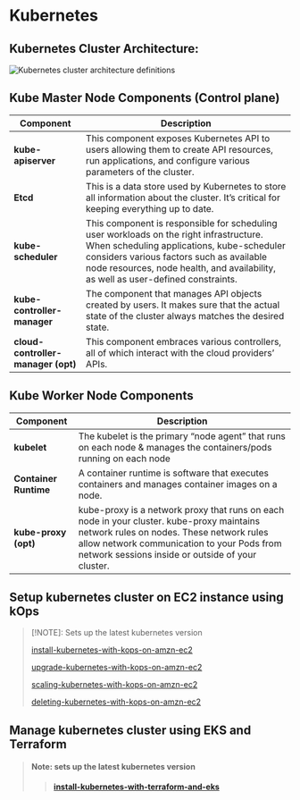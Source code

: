 # Kubernetes

## Kubernetes Cluster Architecture:

![Kubernetes cluster architecture definitions](https://kubernetes.io/images/docs/kubernetes-cluster-architecture.svg)

## Kube Master Node Components (Control plane)

| Component                          | Description                                                                                                                                                                                                                                                           |
| ---------------------------------- | --------------------------------------------------------------------------------------------------------------------------------------------------------------------------------------------------------------------------------------------------------------------- |
| **kube-apiserver**                 | This component exposes Kubernetes API to users allowing them to create API resources, run applications, and configure various parameters of the cluster.                                                                                                              |
| **Etcd**                           | This is a data store used by Kubernetes to store all information about the cluster. It’s critical for keeping everything up to date.                                                                                                                                  |
| **kube-scheduler**                 | This component is responsible for scheduling user workloads on the right infrastructure. When scheduling applications, kube-scheduler considers various factors such as available node resources, node health, and availability, as well as user-defined constraints. |
| **kube-controller-manager**        | The component that manages API objects created by users. It makes sure that the actual state of the cluster always matches the desired state.                                                                                                                         |
| **cloud-controller-manager (opt)** | This component embraces various controllers, all of which interact with the cloud providers’ APIs.                                                                                                                                                                    |

## Kube Worker Node Components

| Component             | Description                                                                                                                                                                                                                              |
| --------------------- | ---------------------------------------------------------------------------------------------------------------------------------------------------------------------------------------------------------------------------------------- |
| **kubelet**           | The kubelet is the primary “node agent” that runs on each node & manages the containers/pods running on each node                                                                                                                        |
| **Container Runtime** | A container runtime is software that executes containers and manages container images on a node.                                                                                                                                         |
| **kube-proxy (opt)**  | kube-proxy is a network proxy that runs on each node in your cluster. kube-proxy maintains network rules on nodes. These network rules allow network communication to your Pods from network sessions inside or outside of your cluster. |

## Setup kubernetes cluster on EC2 instance using kOps

> [!NOTE]: Sets up the latest kubernetes version
>
> [install-kubernetes-with-kops-on-amzn-ec2](https://github.com/ashuhatkar/ashulearn-provisioning-kubernetes-on-prod-systems/blob/develop/01-install/install-kubernetes-with-kops-on-amzn-ec2.md)
>
> [upgrade-kubernetes-with-kops-on-amzn-ec2](https://github.com/ashuhatkar/ashulearn-provisioning-kubernetes-on-prod-systems/blob/develop/02-upgrade/upgrade-kubernetes-with-kops-on-amzn-ec2.md)
>
> [scaling-kubernetes-with-kops-on-amzn-ec2](https://github.com/ashuhatkar/ashulearn-provisioning-kubernetes-on-prod-systems/blob/develop/03-scale/scaling-kubernetes-with-kops-on-amzn-ec2.md)
>
> [deleting-kubernetes-with-kops-on-amzn-ec2](https://github.com/ashuhatkar/ashulearn-provisioning-kubernetes-on-prod-systems/blob/develop/04-delete/deleting-kubernetes-with-kops-on-amzn-ec2.md)

## Manage kubernetes cluster using EKS and Terraform

> #### Note: sets up the latest kubernetes version
>
> > **[install-kubernetes-with-terraform-and-eks](https://github.com/ashuhatkar/ashulearn-provisioning-kubernetes-on-prod-systems/blob/develop/01-install/install-kubernetes-with-terraform-eks-on-amzn.md)**

